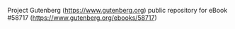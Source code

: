 Project Gutenberg (https://www.gutenberg.org) public repository for
eBook #58717 (https://www.gutenberg.org/ebooks/58717)
